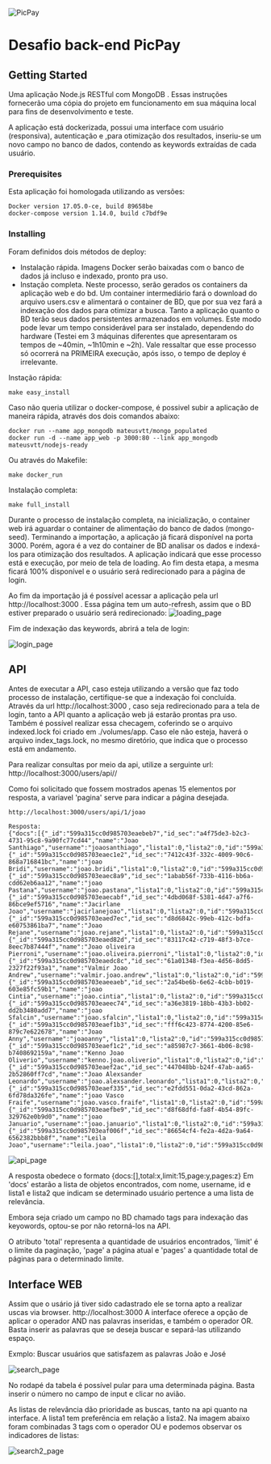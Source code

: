 ![PicPay](https://user-images.githubusercontent.com/1765696/26998603-711fcf30-4d5c-11e7-9281-0d9eb20337ad.png)

# Desafio back-end PicPay

## Getting Started
Uma aplicação Node.js RESTful com MongoDB .
Essas instruções fornecerão uma cópia do projeto em funcionamento em sua máquina local para fins de desenvolvimento e teste.

A aplicação está dockerizada, possui uma interface com usuário (responsiva), autenticação e ,para otimização dos resultados, inseriu-se um novo campo no banco de dados, contendo as keywords extraídas de cada usuário.
### Prerequisites
Esta aplicação foi homologada utilizando as versões:
```
Docker version 17.05.0-ce, build 89658be
docker-compose version 1.14.0, build c7bdf9e
```

### Installing

Foram definidos dois métodos de deploy:
   - Instalação rápida. Imagens Docker serão baixadas com o banco de dados já incluso e indexado, pronto pra uso.
   - Instação completa. Neste processo, serão gerados os containers da aplicação web e do bd. Um container intermediário fará o download do arquivo users.csv e alimentará o container de BD, que por sua vez fará a indexação dos dados para otimizar a busca. Tanto a aplicação quanto o BD terão seus dados persistentes armazenados em volumes. Este modo pode levar um tempo considerável para ser instalado, dependendo do hardware (Testei em 3 máquinas diferentes que apresentaram os tempos  de ~40min, ~1h10min e ~2h). Vale ressaltar que esse processo só ocorrerá na PRIMEIRA execução, após isso, o tempo de deploy é irrelevante.


Instação rápida:
```
make easy_install
```

Caso não queria  utilizar o docker-compose, é possivel subir a aplicação de maneira rápida, através dos dois comandos abaixo:
```
docker run --name app_mongodb mateusvtt/mongo_populated
docker run -d --name app_web -p 3000:80 --link app_mongodb mateusvtt/nodejs-ready
```
Ou através do Makefile:
```
make docker_run
```
Instalação completa:
```
make full_install
```
Durante o processo de instalação completa, na inicialização, o container web irá aguardar o container de alimentação do banco de dados (mongo-seed). Terminando a importação, a aplicação já ficará disponível na porta 3000. Porém, agora é a vez do container de BD analisar os dados e indexá-los para otimização dos resultados. A aplicação indicará que esse processo está e execução, por meio de tela de loading. Ao fim desta etapa, a mesma ficará 100% disponível e o usuário será redirecionado para a página de login.

Ao fim da importação já é possível acessar a aplicação pela url http://localhost:3000 . Essa página tem um auto-refresh, assim que o BD estiver preparado o usuário será redirecionado:
![loading_page](https://image.ibb.co/m8FVu5/Screenshot_from_2017_08_21_00_22_14.png)

Fim de indexação das keywords, abrirá a tela de login:

![login_page](https://image.ibb.co/mAZOE5/Screenshot_from_2017_08_21_00_15_14.png)

## API

Antes de executar a API, caso esteja utilizando a versão que faz todo processo de instalação, certifique-se que a indexação foi concluída. Através  da url http://localhost:3000 , caso seja redirecionado para a tela de login, tanto a API quanto a aplicação web já estarão prontas pra uso. Também é possível realizar essa checagem, coferindo se o arquivo indexed.lock foi criado em ./volumes/app. Caso ele não esteja, haverá o arquivo index_tags.lock, no mesmo diretório, que indica que o processo está em andamento.

Para realizar consultas por meio da api, utilize a serguinte url: http://localhost:3000/users/api/<pagina>/<query>

Como foi solicitado que fossem mostrados apenas 15 elementos por resposta, a variavel 'pagina' serve para indicar a página desejada.
```
http://localhost:3000/users/api/1/joao

Resposta:
{"docs":[{"_id":"599a315cc0d985703eaebeb7","id_sec":"a4f75de3-b2c3-4731-95c8-9a90fc77cd44","name":"Joao Santhiago","username":"joaosanthiago","lista1":0,"lista2":0,"id":"599a315cc0d985703eaebeb7"},{"_id":"599a315cc0d985703eaec1e2","id_sec":"7412c43f-332c-4009-90c6-868a716841bc","name":"joao Bridi","username":"joao.bridi","lista1":0,"lista2":0,"id":"599a315cc0d985703eaec1e2"},{"_id":"599a315cc0d985703eaec8a9","id_sec":"1abab56f-733b-4116-bb6a-cdd62eb6aa12","name":"joao Pastana","username":"joao.pastana","lista1":0,"lista2":0,"id":"599a315cc0d985703eaec8a9"},{"_id":"599a315cc0d985703eaecabf","id_sec":"4dbd068f-5381-4d47-a7f6-86bce9ef5716","name":"Jacirlane Joao","username":"jacirlanejoao","lista1":0,"lista2":0,"id":"599a315cc0d985703eaecabf"},{"_id":"599a315cc0d985703eaed7ec","id_sec":"d8d6842c-99eb-412c-bdfa-e60753861ba7","name":"Joao Rejane","username":"joao.rejane","lista1":0,"lista2":0,"id":"599a315cc0d985703eaed7ec"},{"_id":"599a315cc0d985703eaed82d","id_sec":"83117c42-c719-48f3-b7ce-8eec7b87444f","name":"Joao oliveira Pierroni","username":"joao.oliveira.pierroni","lista1":0,"lista2":0,"id":"599a315cc0d985703eaed82d"},{"_id":"599a315cc0d985703eaedc8c","id_sec":"61a01348-f3ea-4d56-8dd5-2327f22f93a1","name":"Valmir Joao Andrew","username":"valmir.joao.andrew","lista1":0,"lista2":0,"id":"599a315cc0d985703eaedc8c"},{"_id":"599a315cc0d985703eaeeaeb","id_sec":"2a54be6b-6e62-4cbb-b019-603e85fc59b1","name":"joao Cintia","username":"joao.cintia","lista1":0,"lista2":0,"id":"599a315cc0d985703eaeeaeb"},{"_id":"599a315cc0d985703eaeec74","id_sec":"a36e3819-18bb-43b3-bb02-dd2b3480add7","name":"joao Sfalcin","username":"joao.sfalcin","lista1":0,"lista2":0,"id":"599a315cc0d985703eaeec74"},{"_id":"599a315cc0d985703eaef1b3","id_sec":"fff6c423-8774-4200-85e6-879c7e622678","name":"Joao Anny","username":"joaoanny","lista1":0,"lista2":0,"id":"599a315cc0d985703eaef1b3"},{"_id":"599a315cc0d985703eaef1c2","id_sec":"a85987c7-3661-4b06-8c98-b7408692159a","name":"Kenno Joao Oliverio","username":"kenno.joao.oliverio","lista1":0,"lista2":0,"id":"599a315cc0d985703eaef1c2"},{"_id":"599a315cc0d985703eaef2ac","id_sec":"447048bb-b24f-47ab-aa65-2b52860ff7cd","name":"Joao Alexsander Leonardo","username":"joao.alexsander.leonardo","lista1":0,"lista2":0,"id":"599a315cc0d985703eaef2ac"},{"_id":"599a315cc0d985703eaef335","id_sec":"e2fdd551-0da2-43cd-862a-6fd78da326fe","name":"joao Vasco Fraife","username":"joao.vasco.fraife","lista1":0,"lista2":0,"id":"599a315cc0d985703eaef335"},{"_id":"599a315cc0d985703eaefbe9","id_sec":"d8f68dfd-fa8f-4b54-89fc-329762e0b9d0","name":"joao Januario","username":"joao.januario","lista1":0,"lista2":0,"id":"599a315cc0d985703eaefbe9"},{"_id":"599a315cc0d985703eaf006f","id_sec":"86654cf4-fe2a-4d2a-9a64-6562382bbb8f","name":"Leila Joao","username":"leila.joao","lista1":0,"lista2":0,"id":"599a315cc0d985703eaf006f"}],"total":8169,"limit":15,"page":1,"pages":545}

```
![api_page](https://image.ibb.co/b9UZMk/Screenshot_from_2017_08_21_00_18_03.png)


A resposta obedece o formato {docs:[],total:x,limit:15,page:y,pages:z}
Em 'docs' estarão a lista de objetos encontrados, com nome, username, id e lista1 e lista2 que indicam se determinado usuário pertence a uma lista de relevância.

Embora seja criado um campo no BD chamado tags para indexação das keyowords, optou-se por não retorná-los na API.

O atributo 'total' representa a quantidade de usuários encontrados, 'limit' é o limite da paginação, 'page' a página atual e 'pages' a quantidade total de páginas para o determinado limite.

## Interface WEB
Assim que o usário já tiver sido cadastrado ele se torna apto a realizar uscas via browser.
http://localhost:3000
A interface oferece a opção de aplicar o operador AND nas palavras inseridas, e também o operador OR.
Basta inserir as palavras que se deseja buscar e separá-las utilizando espaço.

Exmplo: Buscar usuários que satisfazem as palavras João e José

![search_page](https://image.ibb.co/fGkGj5/Screenshot_from_2017_08_20_21_31_45.png)

No rodapé da tabela é possível pular para uma determinada página. Basta inserir o número no campo de input e clicar no avião.

As listas de relevância dão prioridade as buscas, tanto na api quanto na interface. A lista1 tem preferência em relação a lista2. Na imagem abaixo foram combinadas 3 tags com o operador OU e podemos observar os indicadores de listas:

![search2_page](https://image.ibb.co/c1G3E5/Screenshot_from_2017_08_21_00_19_12.png)
